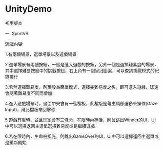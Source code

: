 # UnityDemo
初步版本

一. SportVR

遊戲內容:

1.有兩個場景，選單場景以及遊戲場景

2.選單場景有兩個按鈕，一個是進入遊戲的按鈕，另外一個是選擇難易度的場景，其中選擇難易按鈕中的挑戰按鈕，右上角有一個皇冠圖案，可以查詢挑戰模式的紀錄排行

3.若無選擇難易度，則預設為簡單模式，選擇完難易度之後，即可進入遊戲，球速會隨著難易度不同而增加

4.進入遊戲場景時，畫面中央會有一個檔板，此檔版是藉由頭部運動來操作(Gaze Input)，用此檔板來回擊球

5.遊戲有限時，並且玩家會有三條命，在限時內存活，則會跳出Winner的UI，UI中可以選擇返回主選單選擇難易度或是繼續遊戲

6.若在限時內，生命被扣光，則跳出GameOver的UI，UI中可以選擇返回主選單或是重新開始



